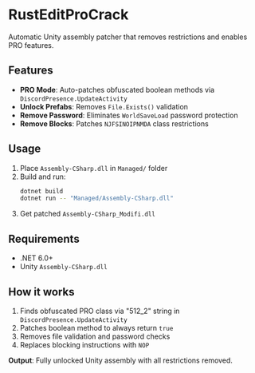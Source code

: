 # RustEditProCrack

Automatic Unity assembly patcher that removes restrictions and enables PRO features.

## Features

- **PRO Mode**: Auto-patches obfuscated boolean methods via `DiscordPresence.UpdateActivity`
- **Unlock Prefabs**: Removes `File.Exists()` validation 
- **Remove Password**: Eliminates `WorldSaveLoad` password protection
- **Remove Blocks**: Patches `NJFSINOIPNMDA` class restrictions

## Usage

1. Place `Assembly-CSharp.dll` in `Managed/` folder
2. Build and run:
   ```bash
   dotnet build
   dotnet run -- "Managed/Assembly-CSharp.dll"
   ```
3. Get patched `Assembly-CSharp_Modifi.dll`

## Requirements

- .NET 6.0+
- Unity `Assembly-CSharp.dll`

## How it works

1. Finds obfuscated PRO class via "512_2" string in `DiscordPresence.UpdateActivity`
2. Patches boolean method to always return `true`
3. Removes file validation and password checks
4. Replaces blocking instructions with `NOP`

**Output**: Fully unlocked Unity assembly with all restrictions removed. 